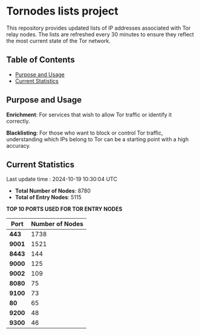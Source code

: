 # Tornodes lists project

This repository provides updated lists of IP addresses associated with Tor relay nodes. The lists are refreshed every 30 minutes to ensure they reflect the most current state of the Tor network.

## Table of Contents

- [Purpose and Usage](#purpose-and-usage)
- [Current Statistics](#current-statistics)


## Purpose and Usage

**Enrichment**: For services that wish to allow Tor traffic or identify it correctly.

**Blacklisting**: For those who want to block or control Tor traffic, understanding which IPs belong to Tor can be a starting point with a high accuracy.

## Current Statistics

Last update time : 2024-10-19 10:30:04 UTC

- **Total Number of Nodes**: 8780
- **Total of Entry Nodes**: 5115

**TOP 10 PORTS USED FOR TOR ENTRY NODES**

| **Port** | **Number of Nodes** |
|------|-----------------|
| **443**   | 1738  |
| **9001**   | 1521  |
| **8443**   | 144  |
| **9000**   | 125  |
| **9002**   | 109  |
| **8080**   | 75  |
| **9100**   | 73  |
| **80**   | 65  |
| **9200**   | 48  |
| **9300**   | 46  |

